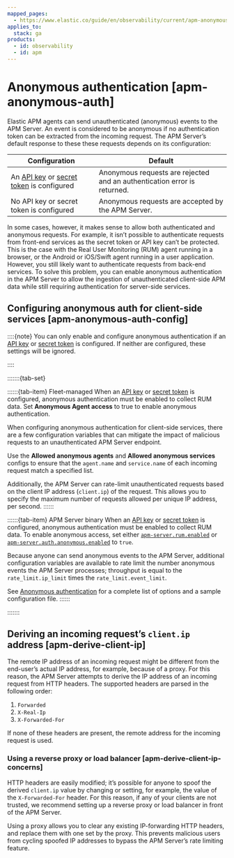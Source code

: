 ```yaml
---
mapped_pages:
  - https://www.elastic.co/guide/en/observability/current/apm-anonymous-auth.html
applies_to:
  stack: ga
products:
  - id: observability
  - id: apm
---
```


# Anonymous authentication [apm-anonymous-auth]

Elastic APM agents can send unauthenticated (anonymous) events to the APM Server. An event is considered to be anonymous if no authentication token can be extracted from the incoming request. The APM Server’s default response to these these requests depends on its configuration:

| Configuration | Default |
| --- | --- |
| An [API key](/solutions/observability/apm/api-keys.md) or [secret token](/solutions/observability/apm/secret-token.md) is configured | Anonymous requests are rejected and an authentication error is returned. |
| No API key or secret token is configured | Anonymous requests are accepted by the APM Server. |

In some cases, however, it makes sense to allow both authenticated and anonymous requests. For example, it isn’t possible to authenticate requests from front-end services as the secret token or API key can’t be protected. This is the case with the Real User Monitoring (RUM) agent running in a browser, or the Android or iOS/Swift agent running in a user application. However, you still likely want to authenticate requests from back-end services. To solve this problem, you can enable anonymous authentication in the APM Server to allow the ingestion of unauthenticated client-side APM data while still requiring authentication for server-side services.

## Configuring anonymous auth for client-side services [apm-anonymous-auth-config]

::::{note}
You can only enable and configure anonymous authentication if an [API key](/solutions/observability/apm/api-keys.md) or [secret token](/solutions/observability/apm/secret-token.md) is configured. If neither are configured, these settings will be ignored.

::::

:::::::{tab-set}

::::::{tab-item} Fleet-managed
When an [API key](/solutions/observability/apm/api-keys.md) or [secret token](/solutions/observability/apm/secret-token.md) is configured, anonymous authentication must be enabled to collect RUM data. Set **Anonymous Agent access** to true to enable anonymous authentication.

When configuring anonymous authentication for client-side services, there are a few configuration variables that can mitigate the impact of malicious requests to an unauthenticated APM Server endpoint.

Use the **Allowed anonymous agents** and **Allowed anonymous services** configs to ensure that the `agent.name` and `service.name` of each incoming request match a specified list.

Additionally, the APM Server can rate-limit unauthenticated requests based on the client IP address (`client.ip`) of the request. This allows you to specify the maximum number of requests allowed per unique IP address, per second.
::::::

::::::{tab-item} APM Server binary
When an [API key](/solutions/observability/apm/api-keys.md) or [secret token](/solutions/observability/apm/secret-token.md) is configured, anonymous authentication must be enabled to collect RUM data. To enable anonymous access, set either [`apm-server.rum.enabled`](/solutions/observability/apm/apm-server/configure-real-user-monitoring-rum.md#apm-rum-enable) or [`apm-server.auth.anonymous.enabled`](/solutions/observability/apm/apm-server/configure-anonymous-authentication.md#apm-config-auth-anon-enabled) to `true`.

Because anyone can send anonymous events to the APM Server, additional configuration variables are available to rate limit the number anonymous events the APM Server processes; throughput is equal to the `rate_limit.ip_limit` times the `rate_limit.event_limit`.

See [Anonymous authentication](/solutions/observability/apm/apm-server/configure-anonymous-authentication.md) for a complete list of options and a sample configuration file.
::::::

:::::::

## Deriving an incoming request’s `client.ip` address [apm-derive-client-ip]

The remote IP address of an incoming request might be different from the end-user’s actual IP address, for example, because of a proxy. For this reason, the APM Server attempts to derive the IP address of an incoming request from HTTP headers. The supported headers are parsed in the following order:

1. `Forwarded`
2. `X-Real-Ip`
3. `X-Forwarded-For`

If none of these headers are present, the remote address for the incoming request is used.

### Using a reverse proxy or load balancer [apm-derive-client-ip-concerns]

HTTP headers are easily modified; it’s possible for anyone to spoof the derived `client.ip` value by changing or setting, for example, the value of the `X-Forwarded-For` header. For this reason, if any of your clients are not trusted, we recommend setting up a reverse proxy or load balancer in front of the APM Server.

Using a proxy allows you to clear any existing IP-forwarding HTTP headers, and replace them with one set by the proxy. This prevents malicious users from cycling spoofed IP addresses to bypass the APM Server’s rate limiting feature.
